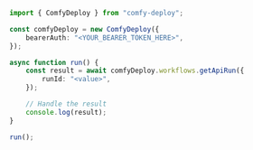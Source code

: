 <!-- Start SDK Example Usage [usage] -->
```typescript
import { ComfyDeploy } from "comfy-deploy";

const comfyDeploy = new ComfyDeploy({
    bearerAuth: "<YOUR_BEARER_TOKEN_HERE>",
});

async function run() {
    const result = await comfyDeploy.workflows.getApiRun({
        runId: "<value>",
    });

    // Handle the result
    console.log(result);
}

run();

```
<!-- End SDK Example Usage [usage] -->